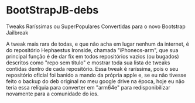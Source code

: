 # BootStrapJB-debs
Tweaks Raríssimas ou SuperPopulares Convertidas para o novo Bootstrap Jailbreak

<p4>A tweak mais rara de todas, e que não acha em lugar nenhum da internet, é do repositório Hephaestus Ironside, chamada "iPhoneos-arm", que sua principal função é de dar fix em todos repositórios vazios (ou bugados) descritos como "repo sem titulo" e mostrar toda sua lista de tweaks contidas dentro de cada repositório. Essa tweak é raríssima, pois o seu repositório oficial foi banido a mando da própria apple e, se eu não tivesse feito o backup do deb original no meu google drive na época, hoje eu não teria essa relíquia para converter em "arm64e" para redisponibilizar novamente para a comunidade do ios. </p4>
